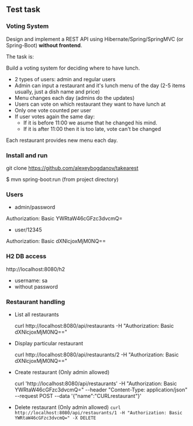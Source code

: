 ## Test task
### Voting System

Design and implement a REST API using Hibernate/Spring/SpringMVC (or Spring-Boot) **without frontend**.

The task is:

Build a voting system for deciding where to have lunch.

 * 2 types of users: admin and regular users
 * Admin can input a restaurant and it's lunch menu of the day (2-5 items usually, just a dish name and price)
 * Menu changes each day (admins do the updates)
 * Users can vote on which restaurant they want to have lunch at
 * Only one vote counted per user
 * If user votes again the same day:
    - If it is before 11:00 we asume that he changed his mind.
    - If it is after 11:00 then it is too late, vote can't be changed

Each restaurant provides new menu each day.

### Install and run

git clone https://github.com/alexeybogdanov/takearest

$ mvn spring-boot:run (from project directory)

### Users
* admin/password 

Authorization: Basic YWRtaW46cGFzc3dvcmQ=

* user/12345

Authorization: Basic dXNlcjoxMjM0NQ==

### H2 DB access
http://localhost:8080/h2

* username: sa
* without password

### Restaurant handling 

* List all restaurants

    curl http://localhost:8080/api/restaurants -H "Authorization: Basic dXNlcjoxMjM0NQ==" 
 

* Display particular restaurant

    curl http://localhost:8080/api/restaurants/2 -H "Authorization: Basic dXNlcjoxMjM0NQ==" 
    
* Create restaurant (Only admin allowed)

    curl 'http://localhost:8080/api/restaurants' -H "Authorization: Basic YWRtaW46cGFzc3dvcmQ=" --header "Content-Type:             application/json" --request POST  --data '{"name":"CURLrestaurant"}' 

* Delete restaurant (Only admin allowed)
    ```curl http://localhost:8080/api/restaurants/1 -H "Authorization: Basic YWRtaW46cGFzc3dvcmQ=" -X DELETE```

